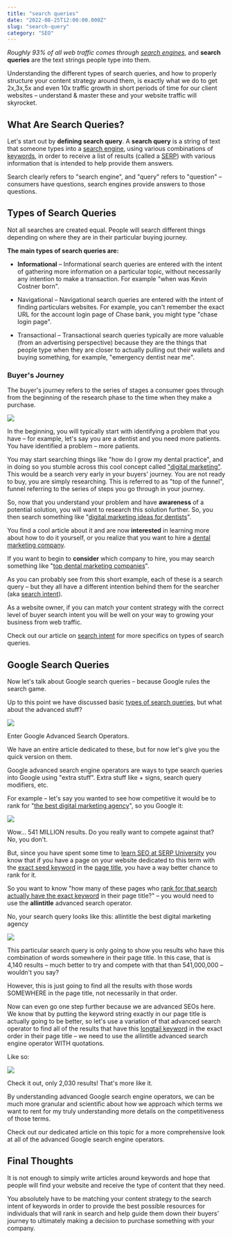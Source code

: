 ```yaml
---
title: "search queries"
date: "2022-08-25T12:00:00.000Z"
slug: "search-query"
category: "SEO"
---
```


_Roughly 93% of all web traffic comes through [search engines](https://devinschumacher.com/search-engines/)_, and **search queries** are the text strings people type into them.

Understanding the different types of search queries, and how to properly structure your content strategy around them, is exactly what we do to get 2x,3x,5x and even 10x traffic growth in short periods of time for our client websites – understand & master these and your website traffic will skyrocket.

## What Are Search Queries?

Let's start out by **defining search query**. A **search query** is a string of text that someone types into a [search engine](https://devinschumacher.com/search-engines/), using various combinations of [keywords](https://devinschumacher.com/seo-keywords/), in order to receive a list of results (called a [SERP](https://devinschumacher.com/serp/)) with various information that is intended to help provide them answers.

Search clearly refers to "search engine", and "query" refers to "question" – consumers have questions, search engines provide answers to those questions.

## Types of Search Queries

Not all searches are created equal. People will search different things depending on where they are in their particular buying journey.

**The main types of search queries are:**

- **Informational** – Informational search queries are entered with the intent of gathering more information on a particular topic, without necessarily any intention to make a transaction. For example "when was Kevin Costner born".

- Navigational – Navigational search queries are entered with the intent of finding particulars websites. For example, you can't remember the exact URL for the account login page of Chase bank, you might type "chase login page".

- Transactional – Transactional search queries typically are more valuable (from an advertising perspective) because they are the things that people type when they are closer to actually pulling out their wallets and buying something, for example, "emergency dentist near me".

### Buyer's Journey

The buyer's journey refers to the series of stages a consumer goes through from the beginning of the research phase to the time when they make a purchase.

![](https://raw.githubusercontent.com/devinschumacher/uploads/main/images/buyer-journey-funel-889x1024-1.png)

In the beginning, you will typically start with identifying a problem that you have – for example, let's say you are a dentist and you need more patients. You have identified a problem – more patients.

You may start searching things like "how do I grow my dental practice", and in doing so you stumble across this cool concept called ["digital marketing"](https://devinschumacher.com/digital-marketing-for-dummies/). This would be a search very early in your buyers' journey. You are not ready to buy, you are simply researching. This is referred to as "top of the funnel", funnel referring to the series of steps you go through in your journey.

So, now that you understand your problem and have **awareness** of a potential solution, you will want to research this solution further. So, you then search something like "[digital marketing ideas for dentists](https://devinschumacher.com/dental-marketing-ideas/)".

You find a cool article about it and are now **interested** in learning more about how to do it yourself, or you realize that you want to hire a [dental marketing company](https://devinschumacher.com/services/marketing/dental/).

If you want to begin to **consider** which company to hire, you may search something like "[top dental marketing companies](https://devinschumacher.com/services/marketing/dental/)".

As you can probably see from this short example, each of these is a search query – but they all have a different intention behind them for the searcher (aka [search intent](https://devinschumacher.com/search-intent/)).

As a website owner, if you can match your content strategy with the correct level of buyer search intent you will be well on your way to growing your business from web traffic.

Check out our article on [search intent](https://devinschumacher.com/search-intent/) for more specifics on types of search queries.

## Google Search Queries

Now let's talk about Google search queries – because Google rules the search game.

Up to this point we have discussed basic [types of search queries](#Types-of-Search-Queries), but what about the advanced stuff?

![](https://raw.githubusercontent.com/devinschumacher/uploads/main/images/download-12.gif)

Enter Google Advanced Search Operators.

We have an entire article dedicated to these, but for now let's give you the quick version on them.

Google advanced search engine operators are ways to type search queries into Google using "extra stuff". Extra stuff like + signs, search query modifiers, etc.

For example – let's say you wanted to see how competitive it would be to rank for "[the best digital marketing agency](https://devinschumacher.com)", so you Google it:

![](https://raw.githubusercontent.com/devinschumacher/uploads/main/images/advanced-google-search-operator-one.png)

Wow... 541 MILLION results. Do you really want to compete against that? No, you don't.

But, since you have spent some time to [learn SEO at SERP University](http://serp.university) you know that if you have a page on your website dedicated to this term with the [exact seed keyword](https://devinschumacher.com/seed-keywords/) in the [page title](https://devinschumacher.com/title-tags/), you have a way better chance to rank for it.

So you want to know "how many of these pages who [rank for that search actually have the exact keyword](https://devinschumacher.com/keyword-rank-tracking-tools/) in their page title?" – you would need to use the **allintitle** advanced search operator.

No, your search query looks like this: allintitle the best digital marketing agency

![](https://raw.githubusercontent.com/devinschumacher/uploads/main/images/all-in-title-advanced-google-search-operator.png)

This particular search query is only going to show you results who have this combination of words somewhere in their page title. In this case, that is 4,140 results – much better to try and compete with that than 541,000,000 – wouldn't you say?

However, this is just going to find all the results with those words SOMEWHERE in the page title, not necessarily in that order.

Now can even go one step further because we are advanced SEOs here. We know that by putting the keyword string exactly in our page title is actually going to be better, so let's use a variation of that advanced search operator to find all of the results that have this [longtail keyword](https://devinschumacher.com/long-tail-keywords/) in the exact order in their page title – we need to use the allintitle advanced search engine operator WITH quotations.

Like so:

![](https://raw.githubusercontent.com/devinschumacher/uploads/main/images/all-entitle-phrase-match-advanced-google-search-engine-operator.png)

Check it out, only 2,030 results! That's more like it.

By understanding advanced Google search engine operators, we can be much more granular and scientific about how we approach which terms we want to rent for my truly understanding more details on the competitiveness of those terms.

Check out our dedicated article on this topic for a more comprehensive look at all of the advanced Google search engine operators.

## Final Thoughts

It is not enough to simply write articles around keywords and hope that people will find your website and receive the type of content that they need.

You absolutely have to be matching your content strategy to the search intent of keywords in order to provide the best possible resources for individuals that will rank in search and help guide them down their buyers' journey to ultimately making a decision to purchase something with your company.
